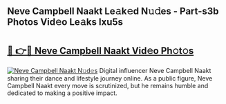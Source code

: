 ## Neve Campbell Naakt Le𝚊k𝚎d N𝚞𝚍es - Part-s3b Photos Vid𝚎o Le𝚊ks lxu5s

# <h2><a href="http://fb382y4.evod.top/?m=Neve+Campbell+Naakt">🔗 👉🔴 Neve Campbell Naakt Vid𝚎o Ph𝚘t𝚘s</a></h2>

[![Neve Campbell Naakt N𝚞d𝚎s](https://i.imgur.com/8V9OHl7.gif)](http://fb382y4.evod.top/?m=Neve+Campbell+Naakt)
Digital influencer Neve Campbell Naakt sharing their dance and lifestyle journey online. As a public figure, Neve Campbell Naakt every move is scrutinized, but he remains humble and dedicated to making a positive impact. 
